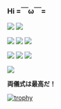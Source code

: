 ### Hi =￣ω￣=

![](https://img.shields.io/badge/macOS-Sonoma-292e33?style=flat-square&logo=apple&logoColor=ffffff)
![](https://img.shields.io/badge/Windows-11-2376bc?style=flat-square&logo=windows11&logoColor=ffffff)

![](https://img.shields.io/badge/IDE-Visual%20Studio%20Code-blue?style=flat-square&logo=visual-studio-code&logoColor=ffffff)
![](https://img.shields.io/badge/-Affinity%20Photo-7e4dd2?style=flat-square&logo=affinity-photo&logoColor=ffffff)
![](https://img.shields.io/badge/-Steam-1b2838?style=flat-square&logo=steam&logoColor=ffffff)

![](https://img.shields.io/badge/-Haskell-5d4f85?style=flat-square&logo=haskell&logoColor=ffffff)
![](https://img.shields.io/badge/-Scala-de3423?style=flat-square&logo=scala&logoColor=ffffff)
![](https://img.shields.io/badge/-Rust-b7410e?style=flat-square&logo=rust&logoColor=ffffff)

![](https://www.codewars.com/users/Meowcolm024/badges/large)

**両儀式は最高だ！**

[![trophy](https://github-profile-trophy.vercel.app/?username=meowcolm024)](https://github.com/ryo-ma/github-profile-trophy)
